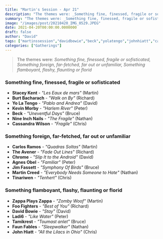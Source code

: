 ```yaml
---
title: "Martin's Session - Apr 21"
description: "The themes were: _Something fine, finessed, fragile or sofisticated, Something foreign, far-fetched, far out or unfamiliar, Something flamboyant, flashy, flaunting or florid_"
summary: "The themes were: _Something fine, finessed, fragile or sofisticated, Something foreign, far-fetched, far out or unfamiliar, Something flamboyant, flashy, flaunting or florid_"
image: "/images/post/20210420_IMG_0529.JPEG"
date: 2021-04-20T00:00:00.0000000
draft: false
author: "David"
tags: ["martinssession","davidbowie","beck","yolatengo","johnhiatt","cassandrawilson","nin","foofighters","burtbacharach","zappaplayszappa","ladi6","chrome","theavener","agnesobel","tinariwen","tamikrest","staceykent","kevinmorby","jimfassett","faunfables","carlosramos","martincreed"]
categories: ["Gatherings"]
---
```

> The themes were: _Something fine, finessed, fragile or sofisticated, Something foreign, far-fetched, far out or unfamiliar, Something flamboyant, flashy, flaunting or florid_
### Something fine, finessed, fragile or sofisticated
- **Stacey Kent** - _"Les Eaux de mars"_ (Martin)
- **Burt Bacharach** - _"Walk on By"_ (Richard)
- **Yo La Tengo** - _"Pablo and Andrea"_ (David)
- **Kevin Morby** - _"Harlem River"_ (Peter)
- **Beck** - _"Uneventful Days"_ (Bruce)
- **Nine Inch Nails** - _"The Fragile"_ (Nathan)
- **Cassandra Wilson** - _"Fragile"_ (Chris)
### Something foreign, far-fetched, far out or unfamiliar
- **Carlos Ramos** - _"Quadras Soltas"_ (Martin)
- **The Avener** - _"Fade Out Lines"_ (Richard)
- **Chrome** - _"Slip It to the Android"_ (David)
- **Agnes Obel** - _"Familiar"_ (Peter)
- **Jim Fassett** - _"Symphony Of Birds"_ (Bruce)
- **Martin Creed** - _"Everybody Needs Someone to Hate"_ (Nathan)
- **Tinariwen** - _"Tenhert"_ (Chris)
### Something flamboyant, flashy, flaunting or florid
- **Zappa Plays Zappa** - _"Zomby Woof"_ (Martin)
- **Foo Fighters** - _"Best of You"_ (Richard)
- **David Bowie** - _"Stay"_ (David)
- **Ladi6** - _"Like Water"_ (Peter)
- **Tamikrest** - _"Toumast anlet"_ (Bruce)
- **Faun Fables** - _"Sleepwalker"_ (Nathan)
- **John Hiatt** - _"All the Lilacs in Ohio"_ (Chris)

